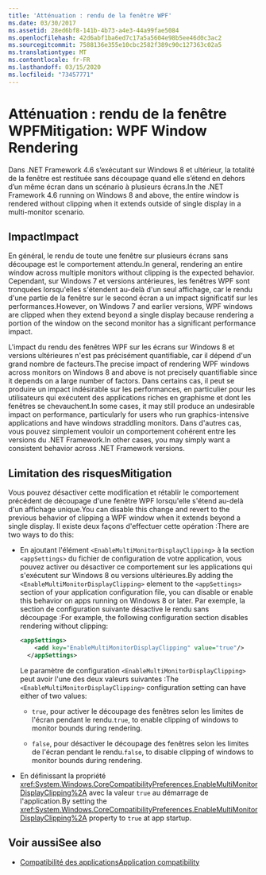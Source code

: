 ```yaml
---
title: 'Atténuation : rendu de la fenêtre WPF'
ms.date: 03/30/2017
ms.assetid: 28ed6bf8-141b-4b73-a4e3-44a99fae5084
ms.openlocfilehash: 42d6abf1ba6ed7c17a5a5604e98b5ee46d0c3ac2
ms.sourcegitcommit: 7588136e355e10cbc2582f389c90c127363c02a5
ms.translationtype: MT
ms.contentlocale: fr-FR
ms.lasthandoff: 03/15/2020
ms.locfileid: "73457771"
---
```

# <a name="mitigation-wpf-window-rendering"></a><span data-ttu-id="10a21-102">Atténuation : rendu de la fenêtre WPF</span><span class="sxs-lookup"><span data-stu-id="10a21-102">Mitigation: WPF Window Rendering</span></span>

<span data-ttu-id="10a21-103">Dans .NET Framework 4.6 s’exécutant sur Windows 8 et ultérieur, la totalité de la fenêtre est restituée sans découpage quand elle s’étend en dehors d’un même écran dans un scénario à plusieurs écrans.</span><span class="sxs-lookup"><span data-stu-id="10a21-103">In the .NET Framework 4.6 running on Windows 8 and above, the entire window is rendered without clipping when it extends outside of single display in a multi-monitor scenario.</span></span>

## <a name="impact"></a><span data-ttu-id="10a21-104">Impact</span><span class="sxs-lookup"><span data-stu-id="10a21-104">Impact</span></span>

<span data-ttu-id="10a21-105">En général, le rendu de toute une fenêtre sur plusieurs écrans sans découpage est le comportement attendu.</span><span class="sxs-lookup"><span data-stu-id="10a21-105">In general, rendering an entire window across multiple monitors without clipping is the expected behavior.</span></span> <span data-ttu-id="10a21-106">Cependant, sur Windows 7 et versions antérieures, les fenêtres WPF sont tronquées lorsqu'elles s'étendent au-delà d'un seul affichage, car le rendu d'une partie de la fenêtre sur le second écran a un impact significatif sur les performances.</span><span class="sxs-lookup"><span data-stu-id="10a21-106">However, on Windows 7 and earlier versions, WPF windows are clipped when they extend beyond a single display because rendering a portion of the window on the second monitor has a significant performance impact.</span></span>

<span data-ttu-id="10a21-107">L'impact du rendu des fenêtres WPF sur les écrans sur Windows 8 et versions ultérieures n'est pas précisément quantifiable, car il dépend d'un grand nombre de facteurs.</span><span class="sxs-lookup"><span data-stu-id="10a21-107">The precise impact of rendering WPF windows across monitors on Windows 8 and above is not precisely quantifiable since it depends on a large number of factors.</span></span> <span data-ttu-id="10a21-108">Dans certains cas, il peut se produire un impact indésirable sur les performances, en particulier pour les utilisateurs qui exécutent des applications riches en graphisme et dont les fenêtres se chevauchent.</span><span class="sxs-lookup"><span data-stu-id="10a21-108">In some cases, it may still produce an undesirable impact on performance, particularly for users who run graphics-intensive applications and have windows straddling monitors.</span></span> <span data-ttu-id="10a21-109">Dans d'autres cas, vous pouvez simplement vouloir un comportement cohérent entre les versions du .NET Framework.</span><span class="sxs-lookup"><span data-stu-id="10a21-109">In other cases, you may simply want a consistent behavior across .NET Framework versions.</span></span>

## <a name="mitigation"></a><span data-ttu-id="10a21-110">Limitation des risques</span><span class="sxs-lookup"><span data-stu-id="10a21-110">Mitigation</span></span>

<span data-ttu-id="10a21-111">Vous pouvez désactiver cette modification et rétablir le comportement précédent de découpage d'une fenêtre WPF lorsqu'elle s'étend au-delà d'un affichage unique.</span><span class="sxs-lookup"><span data-stu-id="10a21-111">You can disable this change and revert to the previous behavior of clipping a WPF window when it extends beyond a single display.</span></span> <span data-ttu-id="10a21-112">Il existe deux façons d'effectuer cette opération :</span><span class="sxs-lookup"><span data-stu-id="10a21-112">There are two ways to do this:</span></span>

- <span data-ttu-id="10a21-113">En ajoutant l'élément `<EnableMultiMonitorDisplayClipping>` à la section `<appSettings>` du fichier de configuration de votre application, vous pouvez activer ou désactiver ce comportement sur les applications qui s'exécutent sur Windows 8 ou versions ultérieures.</span><span class="sxs-lookup"><span data-stu-id="10a21-113">By adding the `<EnableMultiMonitorDisplayClipping>` element to the `<appSettings>` section of your application configuration file, you can disable or enable this behavior on apps running on Windows 8 or later.</span></span> <span data-ttu-id="10a21-114">Par exemple, la section de configuration suivante désactive le rendu sans découpage :</span><span class="sxs-lookup"><span data-stu-id="10a21-114">For example, the following configuration section disables rendering without clipping:</span></span>

  ```xml
  <appSettings>
      <add key="EnableMultiMonitorDisplayClipping" value="true"/>
    </appSettings>
  ```

  <span data-ttu-id="10a21-115">Le paramètre de configuration `<EnableMultiMonitorDisplayClipping>` peut avoir l'une des deux valeurs suivantes :</span><span class="sxs-lookup"><span data-stu-id="10a21-115">The `<EnableMultiMonitorDisplayClipping>` configuration setting can have either of two values:</span></span>

  - <span data-ttu-id="10a21-116">`true`, pour activer le découpage des fenêtres selon les limites de l'écran pendant le rendu.</span><span class="sxs-lookup"><span data-stu-id="10a21-116">`true`, to enable clipping of windows to monitor bounds during rendering.</span></span>

  - <span data-ttu-id="10a21-117">`false`, pour désactiver le découpage des fenêtres selon les limites de l'écran pendant le rendu.</span><span class="sxs-lookup"><span data-stu-id="10a21-117">`false`, to disable clipping of windows to monitor bounds during rendering.</span></span>

- <span data-ttu-id="10a21-118">En définissant la propriété <xref:System.Windows.CoreCompatibilityPreferences.EnableMultiMonitorDisplayClipping%2A> avec la valeur `true` au démarrage de l'application.</span><span class="sxs-lookup"><span data-stu-id="10a21-118">By setting the <xref:System.Windows.CoreCompatibilityPreferences.EnableMultiMonitorDisplayClipping%2A> property to `true` at app startup.</span></span>

## <a name="see-also"></a><span data-ttu-id="10a21-119">Voir aussi</span><span class="sxs-lookup"><span data-stu-id="10a21-119">See also</span></span>

- [<span data-ttu-id="10a21-120">Compatibilité des applications</span><span class="sxs-lookup"><span data-stu-id="10a21-120">Application compatibility</span></span>](application-compatibility.md)

